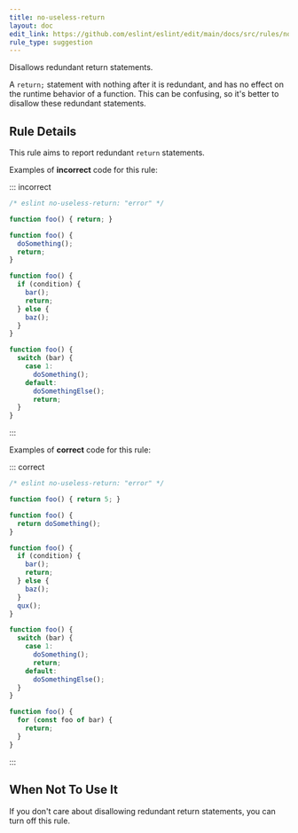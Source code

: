 ```yaml
---
title: no-useless-return
layout: doc
edit_link: https://github.com/eslint/eslint/edit/main/docs/src/rules/no-useless-return.md
rule_type: suggestion
---
```




Disallows redundant return statements.

A `return;` statement with nothing after it is redundant, and has no effect on the runtime behavior of a function. This can be confusing, so it's better to disallow these redundant statements.

## Rule Details

This rule aims to report redundant `return` statements.

Examples of **incorrect** code for this rule:

::: incorrect

```js
/* eslint no-useless-return: "error" */

function foo() { return; }

function foo() {
  doSomething();
  return;
}

function foo() {
  if (condition) {
    bar();
    return;
  } else {
    baz();
  }
}

function foo() {
  switch (bar) {
    case 1:
      doSomething();
    default:
      doSomethingElse();
      return;
  }
}

```

:::

Examples of **correct** code for this rule:

::: correct

```js
/* eslint no-useless-return: "error" */

function foo() { return 5; }

function foo() {
  return doSomething();
}

function foo() {
  if (condition) {
    bar();
    return;
  } else {
    baz();
  }
  qux();
}

function foo() {
  switch (bar) {
    case 1:
      doSomething();
      return;
    default:
      doSomethingElse();
  }
}

function foo() {
  for (const foo of bar) {
    return;
  }
}

```

:::

## When Not To Use It

If you don't care about disallowing redundant return statements, you can turn off this rule.
